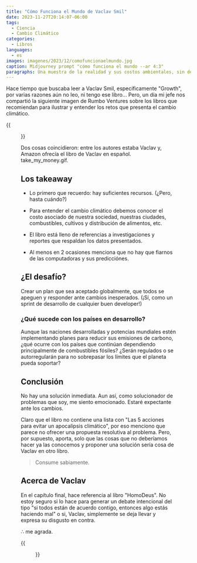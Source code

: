 ```yaml
---
title: "Cómo Funciona el Mundo de Vaclav Smil"
date: 2023-11-27T20:14:07-06:00
tags:
  - Ciencia
  - Cambio Climático
categories:
  - Libros
languages:
  - es
images: imagenes/2023/12/comofuncionaelmundo.jpg
caption: Midjourney prompt "cómo funciona el mundo --ar 4:3"
paragraphs: Una muestra de la realidad y sus costos ambientales, sin decantarse a lo positivo o negativo, por lo que parece no ofrecer una propuesta resolutiva para evitar el apocalipsis climático.
---
```


Hace tiempo que buscaba leer a Vaclav Smil, específicamente "Growth", por varias razones aún no leo, ni tengo ese libro... Pero, un día mi jefe nos compartió la siguiente imagen de Rumbo Ventures sobre los libros que recomiendan para ilustrar y entender los retos que presenta el cambio climático.

{{<figure src="/imagenes/2023/12/rumboventures_climatechange_books.jpg" class="mid">}}

Dos cosas coincidieron: entre los autores estaba Vaclav y, Amazon ofrecía el libro de Vaclav en español. take_my_money.gif.

## Los takeaway

- Lo primero que recuerdo: hay suficientes recursos. (¿Pero, hasta cuándo?)

- Para entender el cambio climático debemos conocer el costo asociado de nuestra sociedad, nuestras ciudades, combustibles, cultivos y distribución de alimentos, etc.

- El libro está lleno de referencias a investigaciones y reportes que respaldan los datos presentados.

- Al menos en 2 ocasiones menciona que no hay que fiarnos de las computadoras y sus predicciónes.

## ¿El desafío?

Crear un plan que sea aceptado globalmente, que todos se apeguen y responder ante cambios inesperados. (¡Sí, como un sprint de desarrollo de cualquier buen developer!)

### ¿Qué sucede con los países en desarrollo?

Aunque las naciones desarrolladas y potencias mundiales estén implementando planes para reducir sus emisiones de carbono, ¿qué ocurre con los países que continúan dependiendo principalmente de combustibles fósiles? ¿Serán regulados o se autorregularán para no sobrepasar los límites que el planeta pueda soportar?

## Conclusión

No hay una solución inmediata. Aun así, como solucionador de problemas que soy, me siento emocionado. Estaré expectante ante los cambios.

Claro que el libro no contiene una lista con "Las 5 acciones para evitar un apocalipsis climático", por eso menciono que parece no ofrecer una propuesta resolutiva al problema. Pero, por supuesto, aporta, solo que las cosas que no deberíamos hacer ya las conocemos y proponer una solución sería cosa de Vaclav en otro libro.

> Consume sabiamente.

## Acerca de Vaclav

En el capítulo final, hace referencia al libro "HomoDeus". No estoy seguro si lo hace para generar un debate intencional del tipo "si todos están de acuerdo contigo, entonces algo estás haciendo mal" o si, Vaclav, simplemente se deja llevar y expresa su disgusto en contra.

∴ me agrada.

{{<figure src="/imagenes/2024/01/cfem-portada.jpg" class="mid">}}
